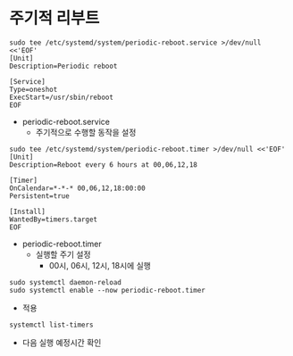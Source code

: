 # 주기적 리부트

```
sudo tee /etc/systemd/system/periodic-reboot.service >/dev/null <<'EOF'
[Unit]
Description=Periodic reboot

[Service]
Type=oneshot
ExecStart=/usr/sbin/reboot
EOF
```
 - periodic-reboot.service
   - 주기적으로 수행할 동작을 설정



```
sudo tee /etc/systemd/system/periodic-reboot.timer >/dev/null <<'EOF'
[Unit]
Description=Reboot every 6 hours at 00,06,12,18

[Timer]
OnCalendar=*-*-* 00,06,12,18:00:00
Persistent=true

[Install]
WantedBy=timers.target
EOF
```
- periodic-reboot.timer
  - 실행할 주기 설정 
    - 00시, 06시, 12시, 18시에 실행

```
sudo systemctl daemon-reload
sudo systemctl enable --now periodic-reboot.timer
```
- 적용

```
systemctl list-timers
```
- 다음 실행 예정시간 확인